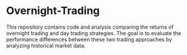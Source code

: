 # Overnight-Trading
This repository contains code and analysis comparing the returns of overnight trading and day trading strategies. The goal is to evaluate the performance differences between these two trading approaches by analyzing historical market data.

